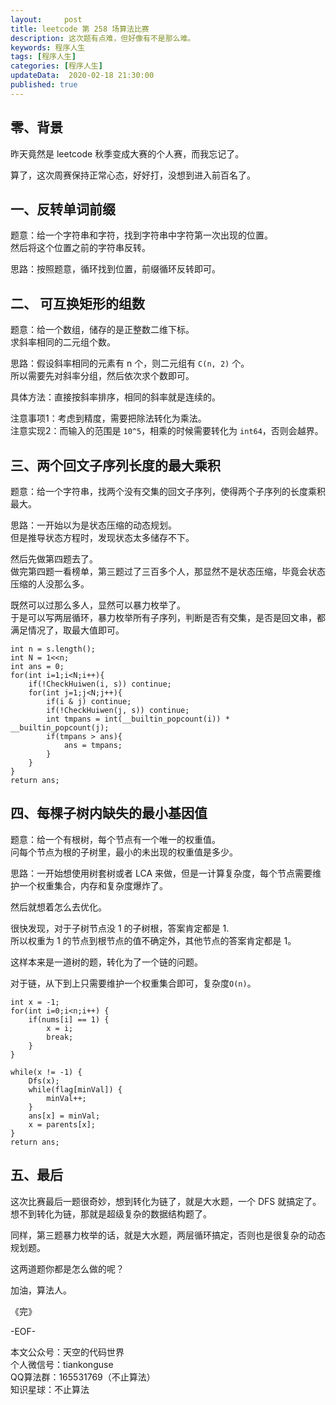```yaml
---   
layout:     post  
title: leetcode 第 258 场算法比赛  
description: 这次题有点难，但好像有不是那么难。     
keywords: 程序人生  
tags: [程序人生]    
categories: [程序人生]  
updateData:  2020-02-18 21:30:00  
published: true  
---  
```



## 零、背景  


昨天竟然是 leetcode 秋季变成大赛的个人赛，而我忘记了。  


算了，这次周赛保持正常心态，好好打，没想到进入前百名了。  


## 一、反转单词前缀  


题意：给一个字符串和字符，找到字符串中字符第一次出现的位置。  
然后将这个位置之前的字符串反转。  

思路：按照题意，循环找到位置，前缀循环反转即可。  


## 二、 可互换矩形的组数  


题意：给一个数组，储存的是正整数二维下标。  
求斜率相同的二元组个数。  


思路：假设斜率相同的元素有 n 个，则二元组有 `C(n, 2)` 个。  
所以需要先对斜率分组，然后依次求个数即可。  


具体方法：直接按斜率排序，相同的斜率就是连续的。  


注意事项1：考虑到精度，需要把除法转化为乘法。  
注意实现2：而输入的范围是 `10^5`，相乘的时候需要转化为 `int64`，否则会越界。  


## 三、两个回文子序列长度的最大乘积  


题意：给一个字符串，找两个没有交集的回文子序列，使得两个子序列的长度乘积最大。  


思路：一开始以为是状态压缩的动态规划。  
但是推导状态方程时，发现状态太多储存不下。  


然后先做第四题去了。  
做完第四题一看榜单，第三题过了三百多个人，那显然不是状态压缩，毕竟会状态压缩的人没那么多。  


既然可以过那么多人，显然可以暴力枚举了。  
于是可以写两层循环，暴力枚举所有子序列，判断是否有交集，是否是回文串，都满足情况了，取最大值即可。  


```
int n = s.length();
int N = 1<<n;
int ans = 0;
for(int i=1;i<N;i++){
    if(!CheckHuiwen(i, s)) continue;
    for(int j=1;j<N;j++){
        if(i & j) continue;
        if(!CheckHuiwen(j, s)) continue;
        int tmpans = int(__builtin_popcount(i)) * __builtin_popcount(j);
        if(tmpans > ans){
            ans = tmpans;
        }
    }
}
return ans;
```


## 四、每棵子树内缺失的最小基因值  

题意：给一个有根树，每个节点有一个唯一的权重值。  
问每个节点为根的子树里，最小的未出现的权重值是多少。  


思路：一开始想使用树套树或者 LCA 来做，但是一计算复杂度，每个节点需要维护一个权重集合，内存和复杂度爆炸了。  


然后就想着怎么去优化。  


很快发现，对于子树节点没 1 的子树根，答案肯定都是 1.  
所以权重为 1 的节点到根节点的值不确定外，其他节点的答案肯定都是 1。  


这样本来是一道树的题，转化为了一个链的问题。  


对于链，从下到上只需要维护一个权重集合即可，复杂度`O(n)`。



```
int x = -1;
for(int i=0;i<n;i++) {
    if(nums[i] == 1) {
        x = i;
        break;
    }
}

while(x != -1) {
    Dfs(x);
    while(flag[minVal]) {
        minVal++;
    }
    ans[x] = minVal;
    x = parents[x];
}
return ans;
```


## 五、最后  


这次比赛最后一题很奇妙，想到转化为链了，就是大水题，一个 DFS 就搞定了。  
想不到转化为链，那就是超级复杂的数据结构题了。  


同样，第三题暴力枚举的话，就是大水题，两层循环搞定，否则也是很复杂的动态规划题。  


这两道题你都是怎么做的呢？  


加油，算法人。  


《完》  


-EOF-  



本文公众号：天空的代码世界  
个人微信号：tiankonguse  
QQ算法群：165531769（不止算法）  
知识星球：不止算法  

